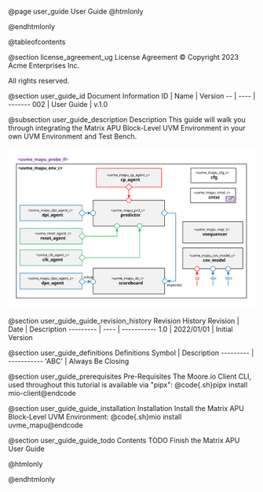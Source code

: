 @page user_guide User Guide
@htmlonly
<div class="autonumbering">
@endhtmlonly



@tableofcontents



@section license_agreement_ug License Agreement
© Copyright 2023 Acme Enterprises Inc.

All rights reserved.


@section user_guide_id Document Information
ID | Name | Version
-- | ---- | -------
002 | User Guide | v.1.0


@subsection user_guide_description Description
This guide will walk you through integrating the Matrix APU Block-Level UVM Environment in your own UVM Environment and Test Bench.

![uvme_mapu_env_c Block Diagram](env_block_diagram.svg)



@section user_guide_guide_revision_history Revision History
Revision  | Date | Description
--------- | ---- | -----------
1.0 | 2022/01/01 | Initial Version



@section user_guide_definitions Definitions
Symbol  | Description
--------- | -----------
 'ABC' | Always Be Closing



@section user_guide_prerequisites Pre-Requisites
The Moore.io Client CLI, used throughout this tutorial is available via "pipx":
@code{.sh}pipx install mio-client@endcode



@section user_guide_guide_installation Installation
Install the Matrix APU Block-Level UVM Environment: @code{.sh}mio install uvme_mapu@endcode



@section user_guide_guide_todo Contents
TODO Finish the Matrix APU User Guide




@htmlonly
</div>
@endhtmlonly